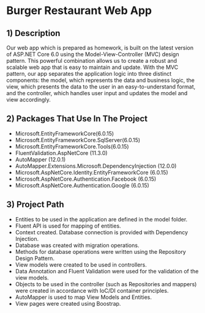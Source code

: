 # Burger Restaurant Web App 

## 1) Description

Our web app which is prepared as homework, is built on the latest version of ASP.NET Core 6.0 using the Model-View-Controller (MVC) design pattern. This powerful combination allows us to create a robust and scalable web app that is easy to maintain and update.
With the MVC pattern, our app separates the application logic into three distinct components: the model, which represents the data and business logic, the view, which presents the data to the user in an easy-to-understand format, and the controller, which handles user input and updates the model and view accordingly.

## 2) Packages That Use In The Project

- Microsoft.EntityFrameworkCore(6.0.15)
- Microsoft.EntityFrameworkCore.SqlServer(6.0.15)
- Microsoft.EntityFrameworkCore.Tools(6.0.15)
- FluentValidation.AspNetCore (11.3.0)
- AutoMapper (12.0.1)
- AutoMapper.Extensions.Microsoft.DependencyInjection (12.0.0)
- Microsoft.AspNetCore.Identity.EntityFrameworkCore (6.0.15)
- Microsoft.AspNetCore.Authentication.Facebook  (6.0.15)
- Microsoft.AspNetCore.Authentication.Google (6.0.15)

## 3) Project Path

- Entities to be used in the application are defined in the model folder.
- Fluent API is used for mapping of entities.
- Context created. Database connection is provided with Dependency Injection.
- Database was created with migration operations.
- Methods for database operations were written using the Repository Design Pattern.
- View models were created to be used in controllers.
- Data Annotation and Fluent Validation were used for the validation of the view models.
- Objects to be used in the controller (such as Repositories and mappers) were created in accordance with IoC/DI container principles.
- AutoMapper is used to map View Models and Entities.
- View pages were created using Boostrap.

